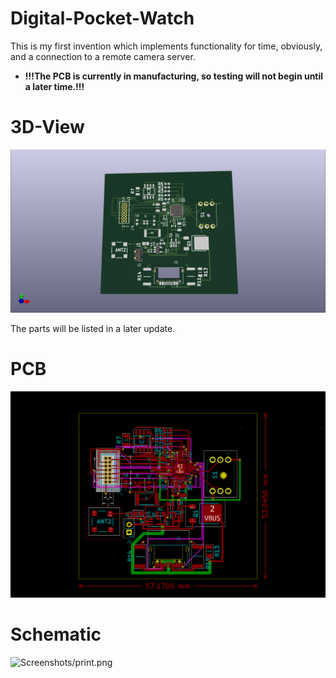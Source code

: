 # Digital-Pocket-Watch
This is my first invention which implements functionality for time, obviously, and a connection to a remote camera server.

- __!!!The PCB is currently in manufacturing, so testing will not begin until a later time.!!!__


# 3D-View
![Screenshots/3D-View.png](https://github.com/eeden2/Digital-Pocket-Watch/blob/96b67c84a50dd4aa86b6eac5bb43f1f7ec24711b/Screenshots/3D-View.png)

The parts will be listed in a later update.

# PCB
![Screenshots/PCB.png](https://github.com/eeden2/Digital-Pocket-Watch/blob/96b67c84a50dd4aa86b6eac5bb43f1f7ec24711b/Screenshots/PCB.png)

# Schematic
![Screenshots/print.png](https://github.com/eeden2/Digital-Pocket-Watch/blob/96b67c84a50dd4aa86b6eac5bb43f1f7ec24711b/Screenshots/print.png)
